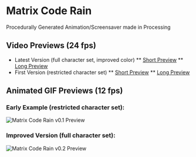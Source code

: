 # Matrix Code Rain
Procedurally Generated Animation/Screensaver made in Processing

## Video Previews (24 fps)
* Latest Version (full character set, improved color)
** [Short Preview](https://github.com/coding418/matrix-code-rain/blob/main/matrix-code-rain-v0.2-preview.mp4?raw=true)
** [Long Preview](https://github.com/coding418/matrix-code-rain/blob/main/matrix-code-rain-v0.2-long.mp4?raw=true)
* First Version (restricted character set)
** [Short Preview](https://github.com/coding418/matrix-code-rain/blob/main/matrix-code-rain-v0.1-preview.mp4?raw=true)
** [Long Preview](https://github.com/coding418/matrix-code-rain/blob/main/matrix-code-rain-v0.1-long.mp4?raw=true)

## Animated GIF Previews (12 fps)
### Early Example (restricted character set):
![Matrix Code Rain v0.1 Preview](/matrix-code-rain-v0.1-preview.gif)

### Improved Version (full character set):
![Matrix Code Rain v0.2 Preview](/matrix-code-rain-v0.2-preview.gif)